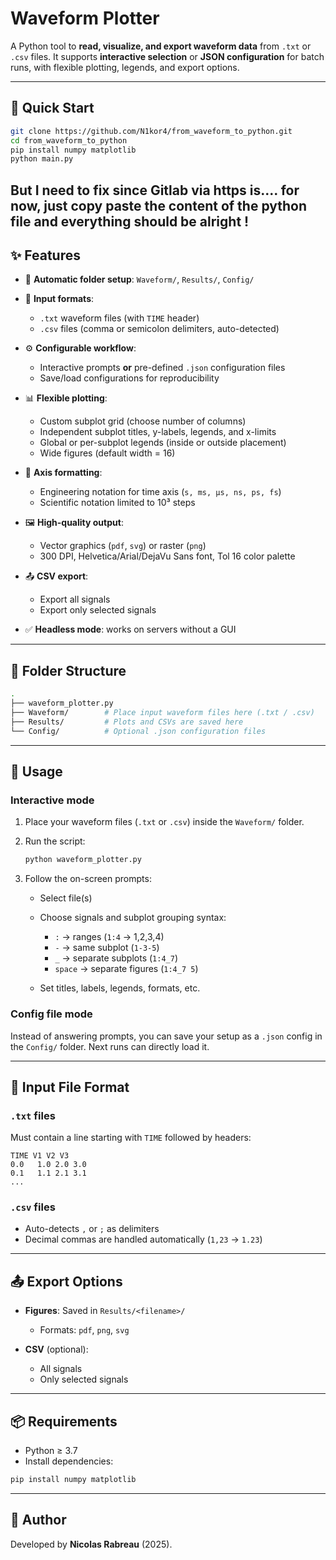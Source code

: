 # Waveform Plotter

A Python tool to **read, visualize, and export waveform data** from `.txt` or `.csv` files.
It supports **interactive selection** or **JSON configuration** for batch runs, with flexible plotting, legends, and export options.

---

## 🚀 Quick Start

```bash
git clone https://github.com/N1kor4/from_waveform_to_python.git
cd from_waveform_to_python
pip install numpy matplotlib
python main.py
```

But I need to fix since Gitlab via https is.... for now, just copy paste the content of the python file and everything should be alright !
---

## ✨ Features

* 📂 **Automatic folder setup**: `Waveform/`, `Results/`, `Config/`
* 📑 **Input formats**:

  * `.txt` waveform files (with `TIME` header)
  * `.csv` files (comma or semicolon delimiters, auto-detected)
* ⚙️ **Configurable workflow**:

  * Interactive prompts **or** pre-defined `.json` configuration files
  * Save/load configurations for reproducibility
* 📊 **Flexible plotting**:

  * Custom subplot grid (choose number of columns)
  * Independent subplot titles, y-labels, legends, and x-limits
  * Global or per-subplot legends (inside or outside placement)
  * Wide figures (default width = 16)
* 🧮 **Axis formatting**:

  * Engineering notation for time axis (`s, ms, µs, ns, ps, fs`)
  * Scientific notation limited to 10³ steps
* 🖼 **High-quality output**:

  * Vector graphics (`pdf`, `svg`) or raster (`png`)
  * 300 DPI, Helvetica/Arial/DejaVu Sans font, Tol 16 color palette
* 📤 **CSV export**:

  * Export all signals
  * Export only selected signals
* ✅ **Headless mode**: works on servers without a GUI

---

## 📂 Folder Structure

```bash
.
├── waveform_plotter.py
├── Waveform/        # Place input waveform files here (.txt / .csv)
├── Results/         # Plots and CSVs are saved here
└── Config/          # Optional .json configuration files
```

---

## 🚀 Usage

### Interactive mode

1. Place your waveform files (`.txt` or `.csv`) inside the `Waveform/` folder.

2. Run the script:

   ```bash
   python waveform_plotter.py
   ```

3. Follow the on-screen prompts:

   * Select file(s)
   * Choose signals and subplot grouping syntax:

     * `:` → ranges (`1:4` → 1,2,3,4)
     * `-` → same subplot (`1-3-5`)
     * `_` → separate subplots (`1:4_7`)
     * `space` → separate figures (`1:4_7 5`)
   * Set titles, labels, legends, formats, etc.

### Config file mode

Instead of answering prompts, you can save your setup as a `.json` config in the `Config/` folder.
Next runs can directly load it.

---

## 📑 Input File Format

### `.txt` files

Must contain a line starting with `TIME` followed by headers:

```
TIME V1 V2 V3
0.0   1.0 2.0 3.0
0.1   1.1 2.1 3.1
...
```

### `.csv` files

* Auto-detects `,` or `;` as delimiters
* Decimal commas are handled automatically (`1,23` → `1.23`)

---

## 📤 Export Options

* **Figures**: Saved in `Results/<filename>/`

  * Formats: `pdf`, `png`, `svg`
* **CSV** (optional):

  * All signals
  * Only selected signals

---

## 📦 Requirements

* Python ≥ 3.7
* Install dependencies:

```bash
pip install numpy matplotlib
```

---

## 👤 Author

Developed by **Nicolas Rabreau** (2025).
